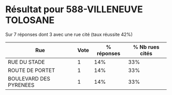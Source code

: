 # Résultat pour 588-VILLENEUVE TOLOSANE

Sur 7 réponses dont 3 avec une rue cité (taux réussite 42%)

| Rue | Vote | % réponses | % Nb rues cités|
|-----|------|------------|----------------|
| RUE DU STADE | 1 | 14% | 33%|
| ROUTE DE PORTET | 1 | 14% | 33%|
| BOULEVARD DES PYRENEES | 1 | 14% | 33%|
